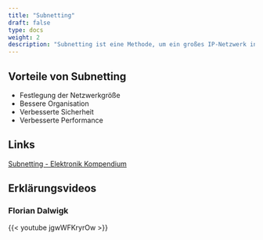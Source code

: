 ```yaml
---
title: "Subnetting"
draft: false
type: docs
weight: 2
description: "Subnetting ist eine Methode, um ein großes IP-Netzwerk in kleinere, logisch getrennte Teilnetze aufzuteilen."
---
```


## Vorteile von Subnetting
- Festlegung der Netzwerkgröße
- Bessere Organisation
- Verbesserte Sicherheit
- Verbesserte Performance

## Links
[Subnetting - Elektronik Kompendium](https://www.elektronik-kompendium.de/sites/net/0907201.htm) 
## Erklärungsvideos

### Florian Dalwigk

{{< youtube jgwWFKryrOw >}}